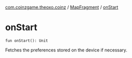 [com.coinzgame.theoxo.coinz](../index.md) / [MapFragment](index.md) / [onStart](.)

# onStart

`fun onStart(): Unit`

Fetches the preferences stored on the device if necessary.


